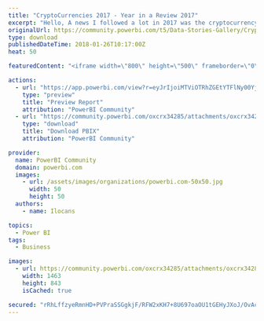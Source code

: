```yaml
---
title: "CryptoCurrencies 2017 - Year in a Review 2017"
excerpt: "Hello, A news I followed a lot in 2017 was the cryptocurrency market. I have a few of them and 2017 was exciting and there was almost as much action"
originalUrl: https://community.powerbi.com/t5/Data-Stories-Gallery/CryptoCurrencies-2017-Year-in-a-Review-2017/m-p/346217
type: download
publishedDateTime: 2018-01-26T10:17:00Z
heat: 50

featuredContent: "<iframe width=\"800\" height=\"500\" frameborder=\"0\" src=\"https://app.powerbi.com/view?r=eyJrIjoiMTViOTRhZGEtYTFlNy00YjcwLWIyN2ItOWMxZDlhZmE4MjdiIiwidCI6IjRlZDQ3ZWQ5LTY1NzQtNDNmYy1hZTZjLWY3MWI0ZGRmYzI4YyIsImMiOjN9\"></iframe>"

actions:
  - url: "https://app.powerbi.com/view?r=eyJrIjoiMTViOTRhZGEtYTFlNy00YjcwLWIyN2ItOWMxZDlhZmE4MjdiIiwidCI6IjRlZDQ3ZWQ5LTY1NzQtNDNmYy1hZTZjLWY3MWI0ZGRmYzI4YyIsImMiOjN9"
    type: "preview"
    title: "Preview Report"
    attribution: "PowerBI Community"
  - url: "https://community.powerbi.com/oxcrx34285/attachments/oxcrx34285/DataStoriesGallery/1525/7/CryptoCurrencies.pbix"
    type: "download"
    title: "Download PBIX"
    attribution: "PowerBI Community"

provider:
  name: PowerBI Community
  domain: powerbi.com
  images:
    - url: /assets/images/organizations/powerbi.com-50x50.jpg
      width: 50
      height: 50
  authors:
    - name: Ilocans

topics:
  - Power BI
tags:
  - Business

images:
  - url: https://community.powerbi.com/oxcrx34285/attachments/oxcrx34285/DataStoriesGallery/1525/3/Screenshot.PNG
    width: 1463
    height: 843
    isCached: true

secured: "rRhLffzyeRmnHD+PVPraSSGgkjF/RFW2xKH7+8U697oaOU1tGEHyJXoJ/OvAc9Qh7Umxopsdvyw6OtaEL3miIRjARWRkBzb0/ZT79ThuP1dyC7KyvB4evlxid0qPVOcqFylHr+gfdAzboWZcXKwC3chp1ySxRpB5SeBxnZSsur1RLi24pgcPQcpn7DKL79Xg/OzpD54ulKt8ivLM+ATSjyYgsQkn849N8cLzmS5KKCkgCC8V1nmBmho8Wc9s+Enbd1d1m2xoqymRbjj2wkbet/ViZ0ADS7npZ/hZeL6Dj5xSFKOxLIx79BLDbdOkoBQ7t1nrbGe3W1NC0voOhysnrUGlQisEYFUKC2Jv8fMvw94trqADfWGl5IeYAPiZhe6A0/CpHpPp1wh3PKdhdmhmH46sDwqAvVQotM0iMWtUPVY=;864HdF4iTa1r3ngJgH0KKQ=="
---
```


